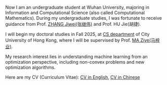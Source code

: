 <span class="anchor" id="about-me"></span>

Now I am an undergraduate student at Wuhan University, majoring in Information and Computational Science (also called Computational Mathematics). During my undergraduate studies, I was fortunate to receive guidance from Prof. [ZHANG Jiwei(张继伟)](https://scholar.google.com.hk/citations?user=8yZhQ7kAAAAJ&hl=en&oi=ao) and Prof. HU Jie(胡捷).

I will begin my doctoral studies in Fall 2025, at [CS department](https://www.cs.cityu.edu.hk/) of City University of Hong Kong, where I will be supervised by Prof. [MA Ziye(马梓业)](https://gavenma.github.io/).

My research interest lies in understanding machine learning from an optimization perspective, including non-convex problems and new optimization algorithms.

Here are my CV (Curriculum Vitae):  [CV in English](https://drive.google.com/file/d/1o9ylZCkhPpjhzNQq3MjY2oKJDbbUHz08/view?usp=sharing), [CV in Chinese](https://drive.google.com/file/d/1dT1rMi2gaGKwHVtpV89YlYGM1c2sl__V/view?usp=sharing)
